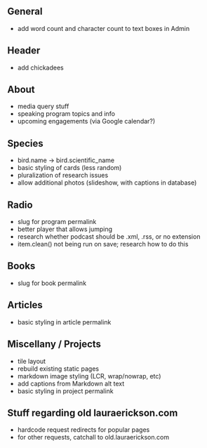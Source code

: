 ## General
- add word count and character count to text boxes in Admin

## Header
- add chickadees

## About
- media query stuff
- speaking program topics and info
- upcoming engagements (via Google calendar?)

## Species
- bird.name -> bird.scientific_name
- basic styling of cards (less random)
- pluralization of research issues
- allow additional photos (slideshow, with captions in database)

## Radio
- slug for program permalink
- better player that allows jumping
- research whether podcast should be .xml, .rss, or no extension
- item.clean() not being run on save; research how to do this

## Books
- slug for book permalink

## Articles
- basic styling in article permalink

## Miscellany / Projects
- tile layout
- rebuild existing static pages
- markdown image styling (LCR, wrap/nowrap, etc)
- add captions from Markdown alt text
- basic styling in project permalink

## Stuff regarding old lauraerickson.com
- hardcode request redirects for popular pages
- for other requests, catchall to old.lauraerickson.com
